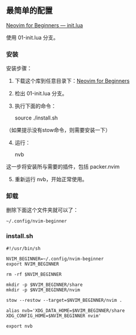 



## 最简单的配置

[Neovim for Beginners — init.lua](https://alpha2phi.medium.com/neovim-for-beginners-init-lua-45ff91f741cb)

使用 01-init.lua 分支。

### 安装

安装步骤：

1. 下载这个库到任意目录下：[Neovim for Beginners](https://github.com/alpha2phi/neovim-for-beginner)

2. 检出 01-init.lua 分支。

3. 执行下面的命令：

    source ./install.sh

（如果提示没有stow命令，则需要安装一下）

4. 运行：

    nvb

这一步将安装所与需要的插件，包括 packer.nvim

5. 重新运行 nvb，开始正常使用。


### 卸载

删除下面这个文件夹就可以了：

    ~/.config/nvim-beginner


### install.sh

```shell
#!/usr/bin/sh

NVIM_BEGINNER=~/.config/nvim-beginner
export NVIM_BEGINNER

rm -rf $NVIM_BEGINNER

mkdir -p $NVIM_BEGINNER/share
mkdir -p $NVIM_BEGINNER/nvim

stow --restow --target=$NVIM_BEGINNER/nvim .

alias nvb='XDG_DATA_HOME=$NVIM_BEGINNER/share XDG_CONFIG_HOME=$NVIM_BEGINNER nvim'

export nvb
```





